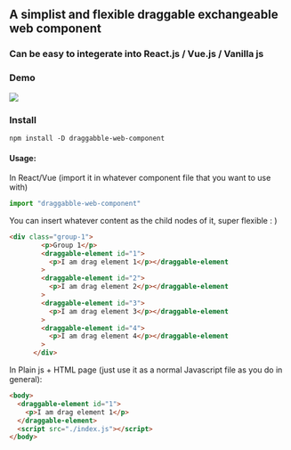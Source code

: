 ## A simplist and flexible draggable exchangeable web component

### Can be easy to integerate into React.js / Vue.js / Vanilla js

### Demo
![](./graggable-demo.gif)

### Install
```
npm install -D draggabble-web-component 
```

#### Usage:
In React/Vue (import it in whatever component file that you want to use with)
```js
import "draggabble-web-component"
```
You can insert whatever content as the child nodes of it, super flexible : )
```html
<div class="group-1">
        <p>Group 1</p>
        <draggable-element id="1">
          <p>I am drag element 1</p></draggable-element
        >
        <draggable-element id="2">
          <p>I am drag element 2</p></draggable-element
        >
        <draggable-element id="3">
          <p>I am drag element 3</p></draggable-element
        >
        <draggable-element id="4">
          <p>I am drag element 4</p></draggable-element
        >
      </div>
```
In Plain js + HTML page (just use it as a normal Javascript file as you do in general):
```html
<body>
  <draggable-element id="1">
    <p>I am drag element 1</p>
  </draggable-element>
  <script src="./index.js"></script>
</body>
```

